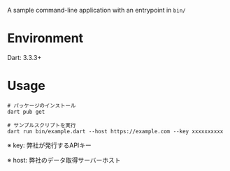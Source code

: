 A sample command-line application with an entrypoint in `bin/`

# Environment

Dart: 3.3.3+

# Usage

```
# パッケージのインストール
dart pub get

# サンプルスクリプトを実行
dart run bin/example.dart --host https://example.com --key xxxxxxxxxx
```

※ key: 弊社が発行するAPIキー

※ host: 弊社のデータ取得サーバーホスト
